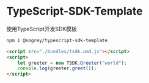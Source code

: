 # TypeScript-SDK-Template
使用TypeScript开发SDK模板

``` bash
npm i @sogrey/typescript-sdk-template
```

``` html
<script src="./bundles/tsdk.umd.js"></script>
<script>
    let greeter = new TSDK.Greeter("world");
    console.log(greeter.greet());
</script>
```
